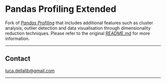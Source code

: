 # Pandas Profiling Extended

Fork of [*Pandas Profiling*](https://github.com/pandas-profiling/pandas-profiling) that includes additional features such as cluster analysis, outlier detection and data visualisation through dimensionality reduction techniques. Please refer to the original [README.md](https://github.com/pandas-profiling/pandas-profiling/blob/master/README.md) for more information. 

---------------------------------------------------------------------------------------------------------

## Contact

luca.dellalib@gmail.com

---------------------------------------------------------------------------------------------------------
